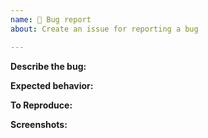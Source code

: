 ```yaml
---
name: 🐛 Bug report
about: Create an issue for reporting a bug

---
```


<!-- In order to make the process easier, we've included a bug report template. 
 Keep the title entirely in lowercase with the exception of proper nouns, acronyms, and terms.
 Please, add as much detail as possible into your bug report. -->


**Describe the bug:**
<!-- A clear description of what the bug is. -->


**Expected behavior:**
<!-- A clear description of what you expected to happen. -->


**To Reproduce:**
<!-- Steps to reproduce the behavior. -->


**Screenshots:**
<!-- If applicable, add screenshots to help explain your problem. -->

